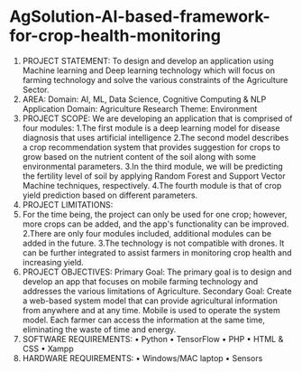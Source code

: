 # AgSolution-AI-based-framework-for-crop-health-monitoring
1. PROJECT STATEMENT:
To design and develop an application using Machine learning and Deep learning
technology which will focus on farming technology and solve the various constraints
of the Agriculture Sector.
2. AREA:
Domain: AI, ML, Data Science, Cognitive Computing & NLP
Application Domain: Agriculture
Research Theme: Environment
3. PROJECT SCOPE:
We are developing an application that is comprised of four modules:
1.The first module is a deep learning model for disease diagnosis that uses artificial
intelligence
2.The second model describes a crop recommendation system that provides suggestion for
crops to grow based on the nutrient content of the soil along with some environmental
parameters.
3.In the third module, we will be predicting the fertility level of soil by applying Random
Forest and Support Vector Machine techniques, respectively.
4.The fourth module is that of crop yield prediction based on different parameters.
4. PROJECT LIMITATIONS:
1. For the time being, the project can only be used for one crop; however, more crops can
be added, and the app's functionality can be improved.
2.There are only four modules included, additional modules can be added in the future.
3.The technology is not compatible with drones. It can be further integrated to assist
farmers in monitoring crop health and increasing yield.
5. PROJECT OBJECTIVES:
Primary Goal:
The primary goal is to design and develop an app that focuses on mobile farming
technology and addresses the various limitations of Agriculture.
Secondary Goal:
Create a web-based system model that can provide agricultural information from
anywhere and at any time.
Mobile is used to operate the system model. Each farmer can access the information at
the same time, eliminating the waste of time and energy.
6. SOFTWARE REQUIREMENTS:
• Python
• TensorFlow
• PHP
• HTML & CSS
• Xampp
7. HARDWARE REQUIREMENTS:
• Windows/MAC laptop
• Sensors
